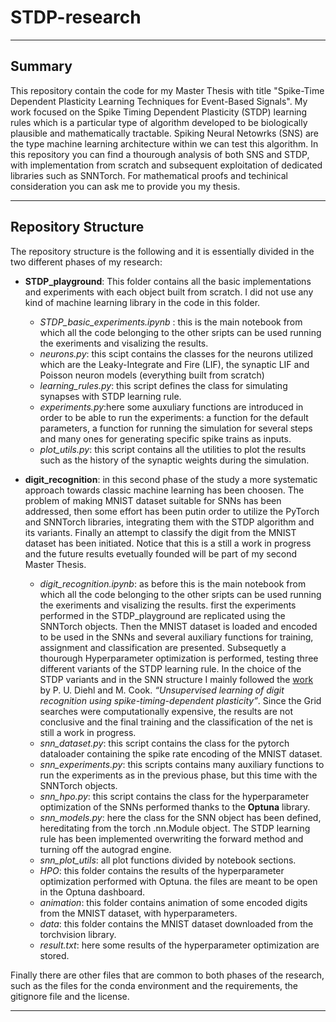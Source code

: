 # STDP-research
---
## Summary


This repository contain the code for my Master Thesis with title "Spike-Time Dependent Plasticity Learning Techniques for Event-Based Signals".
My work focused on the Spike Timing Dependent Plasticity (STDP) learning rules which is a particular type of algorithm developed to be biologically plausible and mathematically tractable. Spiking Neural Netowrks (SNS) are the type machine learning architecture within we can test this algorithm. In this repository you can find a thourough analysis of both SNS and STDP, with implementation from scratch and subsequent exploitation of dedicated libraries such as SNNTorch. For mathematical proofs and techinical consideration you can ask me to provide you my thesis.

---
## Repository Structure

The repository structure is the following and it is essentially divided in the two different phases of my research:

- **STDP_playground**: This folder contains all the basic implementations and experiments with each object built from scratch. I did not use any kind of machine learning library in the code in this folder.
  - *STDP_basic_experiments.ipynb* : this is the main notebook from which all the code belonging to the other sripts can be used running the exeriments and visalizing the results.
  - *neurons.py*: this scipt contains the classes for the neurons utilized which are the Leaky-Integrate and Fire (LIF), the synaptic LIF and Poisson neuron models (everything built from scratch) 
  - *learning_rules.py*: this script defines the class for simulating synapses with STDP learning rule.
  - *experiments.py*:here some auxuliary functions are introduced in order to be able to run the experiments: a function for the default parameters, a function for running the simulation for several steps and many ones for generating specific spike trains as inputs.
  - *plot_utils.py*: this script contains all the utilities to plot the results such as the history of the synaptic weights during the simulation.


- **digit_recognition**: in this second phase of the study a more systematic approach towards classic machine learning has been choosen. The problem of making MNIST dataset suitable for SNNs has been addressed, then some effort has been putin order to utilize the PyTorch and SNNTorch libraries, integrating them with the STDP algorithm and its variants. Finally an attempt to classify the digit from the MNIST dataset has been initiated. Notice that this is a still a work in progress and the future results evetually founded will be part of my second Master Thesis.
  - *digit_recognition.ipynb*: as before this is the main notebook from which all the code belonging to the other sripts can be used running the exeriments and visalizing the results. first the experiments performed in the STDP_playground are replicated using the SNNTorch objects. Then the MNIST dataset is loaded and encoded to be used in the SNNs and several auxiliary functions for training, assignment and classification are presented. Subsequetly a thourough Hyperparameter optimization is performed, testing three different variants of the STDP learning rule. In the choice of the STDP variants and in the SNN structure I mainly followed the [work](https://github.com/peter-u-diehl/stdp-mnist) by P. U. Diehl and M. Cook. *“Unsupervised learning of digit recognition using spike-timing-dependent plasticity”*. Since the Grid searches were computationally expensive, the results are not conclusive and the final training and the classification of the net is still a work in progress.
  - *snn_dataset.py*: this script contains the class for the pytorch dataloader containing the spike rate encoding of the MNIST dataset.
  - *snn_experiments.py*: this scripts contains many auxiliary functions to run the experiments as in the previous phase, but this time with the SNNTorch objects. 
  - *snn_hpo.py*: this script contains the class for the hyperparameter optimization of the SNNs performed thanks to the **Optuna** library.
  - *snn_models.py*: here the class for the SNN object has been defined, hereditating from the torch .nn.Module object. The STDP learning rule has been implemented overwriting the forward method and turning off the autograd engine.
  - *snn_plot_utils*: all plot functions divided by notebook sections.  
  - *HPO*: this folder contains the results of the hyperparameter optimization performed with Optuna. the files are meant to be open in the Optuna dashboard.
  - *animation*: this folder contains animation of some encoded digits from the MNIST dataset, with hyperparameters.
  - *data*: this folder contains the MNIST dataset downloaded from the torchvision library.
  - *result.txt*: here some results of the hyperparameter optimization are stored.

Finally there are other files that are common to both phases of the research, such as the files for the conda environment and the requirements, the gitignore file and the license.


---

 





